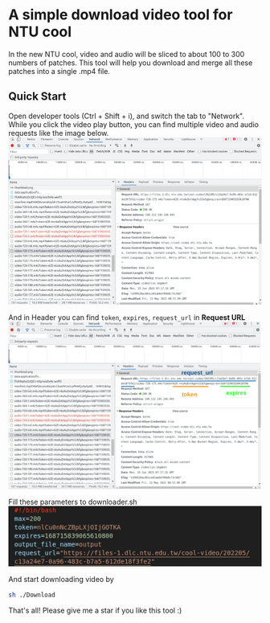 # A simple download video tool for NTU cool
In the new NTU cool, video and audio will be sliced to about 100 to 300 numbers of patches. This tool will help you download and merge all these patches into a single .mp4 file.

## Quick Start 
Open developer tools (Ctrl + Shift + i), and switch the tab to "Network". While you click the video play button, you can find multiple video and audio requests like the image below.
![t1](./image/t1.jpg)

And in Header you can find ```token```, ```expires```, ```request_url``` in **Request URL** 
![t2](./image/t2.jpg)

Fill these parameters to downloader.sh
![t2](./image/t3.jpg)

And start downloading video by 
```bash 
sh ./Download
```

That's all! Please give me a star if you like this tool :)
